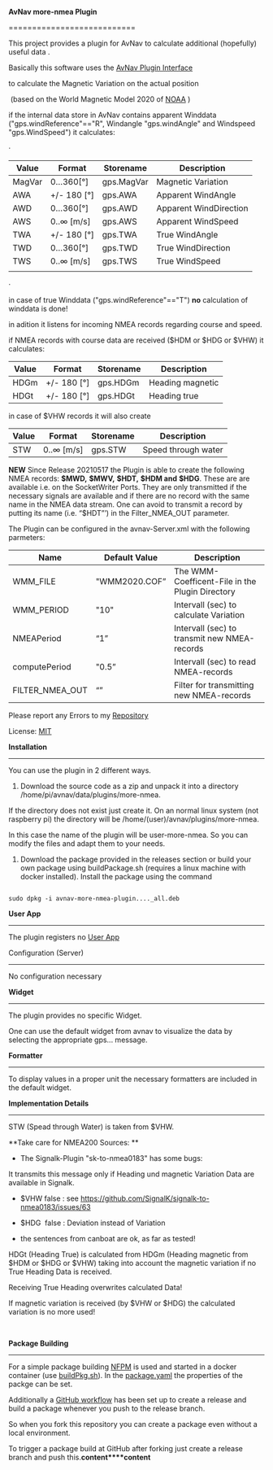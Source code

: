 **AvNav more-nmea Plugin**

===========================



This project provides a plugin for AvNav to calculate additional (hopefully) useful data .



Basically this software uses the [AvNav Plugin Interface](https://www.wellenvogel.net/software/avnav/docs/hints/plugins.html?lang=en)

to calculate the Magnetic Variation on the actual position

 (based on the World Magnetic Model 2020 of [NOAA]([https://www.ngdc.noaa.gov/](https://www.ngdc.noaa.gov/)) )
 
if the internal data store in AvNav contains apparent Winddata ("gps.windReference"=="R", Windangle "gps.windAngle" and Windspeed "gps.WindSpeed") it calculates:

·  

| Value | Format | Storename | Description |
| --- | --- | --- | --- |
| MagVar | 0…360[°] | gps.MagVar | Magnetic Variation |
| AWA | +/- 180 [°] | gps.AWA | Apparent WindAngle |
| AWD | 0…360[°] | gps.AWD | Apparent WindDirection |
| AWS | 0..∞ [m/s] | gps.AWS | Apparent WindSpeed |
| TWA | +/- 180 [°] | gps.TWA | True WindAngle |
| TWD | 0…360[°] | gps.TWD | True WindDirection |
| TWS | 0..∞ [m/s] | gps.TWS | True WindSpeed |
|  |  |  |  |

· 

in case of true Winddata ("gps.windReference"=="T") **no** calculation of winddata is done!

in adition it listens for incoming NMEA records regarding course and speed.

if NMEA records with course data are received (\$HDM or \$HDG or \$VHW) it calculates:

| Value | Format | Storename | Description |
| --- | --- | --- | --- |
| HDGm | +/- 180 [°] | gps.HDGm | Heading magnetic |
| HDGt | +/- 180 [°] | gps.HDGt | Heading true |



in case of $VHW records it will also create 

| Value | Format | Storename | Description |
| --- | --- | --- | --- |
| STW | 0..∞ [m/s] | gps.STW | Speed through water |


**NEW**
Since Release 20210517 the Plugin is able to create the following NMEA records: **\$MWD,** **\$MWV,** **\$HDT,** **\$HDM and** **\$HDG**. These are are available i.e. on the SocketWriter Ports. They are only transmitted if the necessary signals are available and if there are no record with the same name in the NMEA data stream.
One can avoid to transmit a record by putting its name (i.e. “\$HDT”’) in the Filter_NMEA_OUT parameter.

The Plugin can be configured in the avnav-Server.xml with the following parmeters:

| Name | Default Value | Description |
| --- | --- | --- |
| WMM_FILE | "WMM2020.COF” | The WMM-Coefficent-File in the Plugin Directory |
| WMM_PERIOD | "10" | Intervall (sec) to calculate Variation |
| NMEAPeriod | “1” | Intervall (sec) to transmit new NMEA-records |
| computePeriod | "0.5” | Intervall (sec) to read NMEA-records |
| FILTER_NMEA_OUT | “” | Filter for transmitting new NMEA-records |



Please report any Errors to my [Repository](https://github.com/kdschmidt1/avnav-more-nmea-plugin/issues)


License: [MIT](LICENSE.md)





**Installation**

------------

You can use the plugin in 2 different ways.

1. Download the source code as a zip and unpack it into a directory /home/pi/avnav/data/plugins/more-nmea.

 If the directory does not exist just create it. On an normal linux system (not raspberry pi) the directory will be /home/(user)/avnav/plugins/more-nmea.

 In this case the name of the plugin will be user-more-nmea. So you can modify the files and adapt them to your needs.



1. Download the package provided in the releases section or build your own package using buildPackage.sh (requires a linux machine with docker installed). Install the package using the command

 ```

 sudo dpkg -i avnav-more-nmea-plugin...._all.deb

 ```



**User App**

--------

The plugin registers no [User App](https://www.wellenvogel.net/software/avnav/docs/userdoc/addonconfigpage.html?lang=en#h1:ConfigurationofUserApps)



Configuration (Server)

-------------

No configuration necessary





**Widget**

------

The plugin provides no specific Widget.

One can use the default widget from avnav to visualize the data by selecting the appropriate gps... message.



**Formatter**

---------

To display values in a proper unit the necessary formatters are included in the default widget.





**Implementation Details**

----------------------





STW (Spead through Water) is taken from \$VHW.

**Take care for NMEA200 Sources: **

- The Signalk-Plugin "sk-to-nmea0183" has some bugs:

It transmits this message only if Heading und magnetic Variation Data are available in Signalk.
 
- \$VHW false : see https://github.com/SignalK/signalk-to-nmea0183/issues/63

- \$HDG  false : Deviation instead of Variation



- the sentences from canboat are ok, as far as tested!



HDGt (Heading True) is calculated from HDGm (Heading magnetic from \$HDM or \$HDG or \$VHW) taking into account the magnetic variation if no True Heading Data is received.



Receiving True Heading overwrites calculated Data!



If magnetic variation is received (by \$VHW or \$HDG) the calculated variation is no more used!

             



**Package Building**

----------------

For a simple package building [NFPM](https://nfpm.goreleaser.com/) is used and started in a docker container (use [buildPkg.sh](buildPkg.sh)). In the [package.yaml](package.yaml) the properties of the packge can be set.



Additionally a [GitHub workflow](.github/workflows/createPackage.yml) has been set up to create a release and build a package whenever you push to the release branch.

So when you fork this repository you can create a package even without a local environment.

To trigger a package build at GitHub after forking just create a release branch and push this.**content****content**
